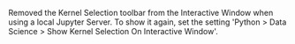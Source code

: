 Removed the Kernel Selection toolbar from the Interactive Window when using a local Jupyter Server.
To show it again, set the setting 'Python > Data Science > Show Kernel Selection On Interactive Window'.
